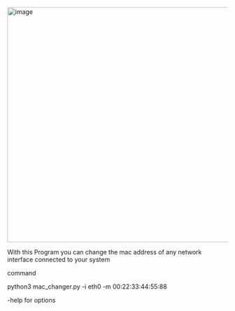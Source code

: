 <img width="538" alt="image" src="https://github.com/user-attachments/assets/739481ee-c1eb-4439-b383-8a2832fd53cc" />

With this Program you can change the mac address of any network interface connected to your system


command

python3 mac_changer.py -i eth0 -m 00:22:33:44:55:88

-help for options
